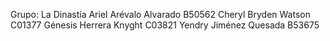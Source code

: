 Grupo: La Dinastía
Ariel Arévalo Alvarado B50562
Cheryl Bryden Watson C01377
Génesis Herrera Knyght C03821
Yendry Jiménez Quesada B53675

